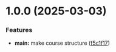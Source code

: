 # 1.0.0 (2025-03-03)


### Features

* **main:** make course structure ([f5c1f17](https://github.com/gbairamova/os-intro/commit/f5c1f179ba6659539c18f21db8d7801f7a48c593))




